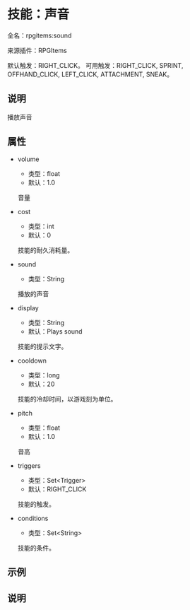 # 技能：声音

<!-- 本文件是通过游戏内 `/rpgitem gen-wiki` 命令生成的。 -->
<!-- 请只在对应的 "beginCustomXXXX" 与 "endCustomXXXX" 间编辑。  -->
<!-- 如果您想修改技能或其属性的描述， -->
<!-- 请修改 "resources/lang/zh_CN.yml" 中对应的项。 -->

全名：rpgitems:sound

来源插件：RPGItems

默认触发：RIGHT_CLICK。 可用触发：RIGHT_CLICK, SPRINT, OFFHAND_CLICK, LEFT_CLICK, ATTACHMENT, SNEAK。

<!-- beginCustomHeader -->
<!-- endCustomHeader -->

## 说明

播放声音
<!-- beginCustomDescription -->
<!-- endCustomDescription -->

## 属性

* volume

  * 类型：float
  * 默认：1.0

  音量

* cost

  * 类型：int
  * 默认：0

  技能的耐久消耗量。

* sound

  * 类型：String

  播放的声音

* display

  * 类型：String
  * 默认：Plays sound

  技能的提示文字。

* cooldown

  * 类型：long
  * 默认：20

  技能的冷却时间，以游戏刻为单位。

* pitch

  * 类型：float
  * 默认：1.0

  音高

* triggers

  * 类型：Set&lt;Trigger&gt;
  * 默认：RIGHT_CLICK

  技能的触发。

* conditions

  * 类型：Set&lt;String&gt;

  技能的条件。

<!-- beginCustomProperties -->
<!-- endCustomProperties -->

## 示例

<!-- beginCustomExample -->
<!-- endCustomExample -->

## 说明

<!-- beginCustomNote -->
<!-- endCustomNote -->